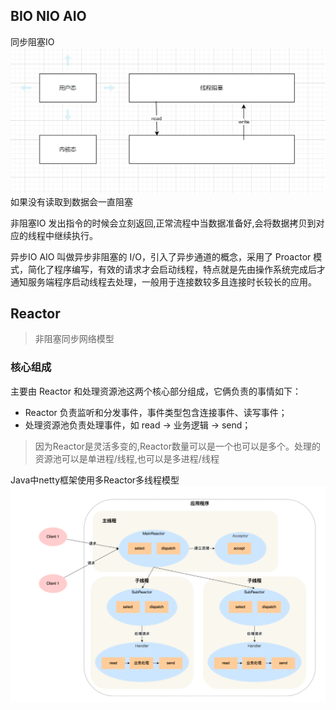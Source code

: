 

## BIO NIO AIO

同步阻塞IO
![img.png](img.png)
如果没有读取到数据会一直阻塞

非阻塞IO
发出指令的时候会立刻返回,正常流程中当数据准备好,会将数据拷贝到对应的线程中继续执行。

异步IO
AIO 叫做异步非阻塞的 I/O，引入了异步通道的概念，采用了 Proactor 模式，简化了程序编写，有效的请求才会启动线程，特点就是先由操作系统完成后才通知服务端程序启动线程去处理，一般用于连接数较多且连接时长较长的应用。

## Reactor

> 非阻塞同步网络模型

### 核心组成
主要由 Reactor 和处理资源池这两个核心部分组成，它俩负责的事情如下：
- Reactor 负责监听和分发事件，事件类型包含连接事件、读写事件；
- 处理资源池负责处理事件，如 read -> 业务逻辑 -> send；

> 因为Reactor是灵活多变的,Reactor数量可以是一个也可以是多个。处理的资源池可以是单进程/线程,也可以是多进程/线程

Java中netty框架使用多Reactor多线程模型
![image](_assets/manyReactor.png)
